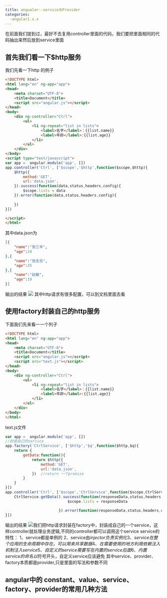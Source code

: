 ```yaml
---
title: angualar--service与Provider
categories:
  -angular1.x.x
---
```

在前面我们提到过，最好不去复用controller里面的代码，我们要把里面相同的代码抽出来然后放到service里面
## 首先我们看一下$http服务
我们先看一下http 的例子
```html
<!DOCTYPE html>
<html lang="en" ng-app="app">
<head>
	<meta charset="UTF-8">
	<title>Document</title>
	<script src="angular.js"></script>
</head>
<body>
	<div ng-controller="Ctrl">
		<ul>
			<li ng-repeat="list in lists">
				<label>名字</label>：{{list.name}}
				<label>年龄</label>:{{list.age}}
			</li>
		</ul>
	</div>
</body>
<script type="text/javascript">
var app =  angular.module('app', [])
app.controller('Ctrl', ['$scope','$http',function($scope,$http){
	$http({
		method:'GET',
		url:'data.json',
	}).success(function(data,status,headers,config){
		$scope.lists = data
	}).error(function(data,status,headers,config){
		
	})
}])

</script>
</html>
```
其中data.json为
```json
[{
	"name":"张三丰",
	"age":24
},{
	"name":"张无忌",
	"age":25
},{
	"name":"赵敏",
	"age":19
}]
```
输出的结果
![](/img/angular/04/01.png)
其中http请求有很多配置，可以到文档里面去看
## 使用factory封装自己的http服务
下面我们先来看一一个列子
```html
<!DOCTYPE html>
<html lang="en" ng-app="app">
<head>
	<meta charset="UTF-8">
	<title>Document</title>
	<script src="angular.js"></script>
	<script src="text.js"></script>
</head>
<body>
	<div ng-controller="Ctrl">
		<ul>
			<li ng-repeat="list in lists">
				<label>名字</label>：{{list.name}}
				<label>年龄</label>:{{list.age}}
			</li>
		</ul>
	</div>
</body>
</html>
```
text.js文件
```javascript
var app =  angular.module('app', [])
//封装自己的service
app.factory('CtrlService', ['$http','$q',function($http,$q){
	return {
		getData:function(){
			return $http({
				method:'GET',
				url:'data.json',
			})  //return 一个promise
		}
	}
}])
app.controller('Ctrl', ['$scope','CtrlService',function($scope,CtrlService){
	CtrlService.getData().success(function(responseData,status,headers,config){
							$scope.lists = responseData

						}).error(function(responseData,status,headers,config){})
}])

```
输出的结果
![](/img/angular/04/01.png)我们把http请求封装在factory中，封装成自己的一个service，这样controller就处理业务逻辑,不同的controller都可以调用这个service
service的特性：
	1、service都是单例的
	2、service由$injector负责实例化
	3、service在整个应用的生命周期中存在，可以用来共享数据
	4、在需要使用的地方利用依赖注入机制注入service
	5、自定义的service需要写在内置的service后面
	6、内置service的命名以$符号开头，自定义service应该避免
其中service、provider、factory本质都是provider,只是里面的写法和参数不同
## angular中的 constant、value、service、factory、provider的常用几种方法
